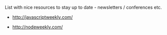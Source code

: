 List with nice resources to stay up to date - newsletters / conferences etc. 

* http://javascriptweekly.com/

* http://nodeweekly.com/
